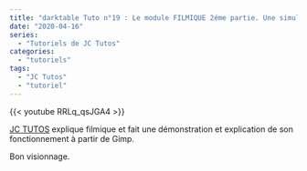 ```yaml
---
title: "darktable Tuto n°19 : Le module FILMIQUE 2éme partie. Une simulation avec Gimp"
date: "2020-04-16"
series:
  - "Tutoriels de JC Tutos"
categories: 
  - "tutoriels"
tags: 
  - "JC Tutos"
  - "tutoriel"
---
```


{{< youtube RRLq_qsJGA4 >}}

[JC TUTOS](https://www.youtube.com/channel/UChkmJoz4r375C6F2eym99YQ) explique filmique et fait une démonstration et explication de son fonctionnement à partir de Gimp.

Bon visionnage.
